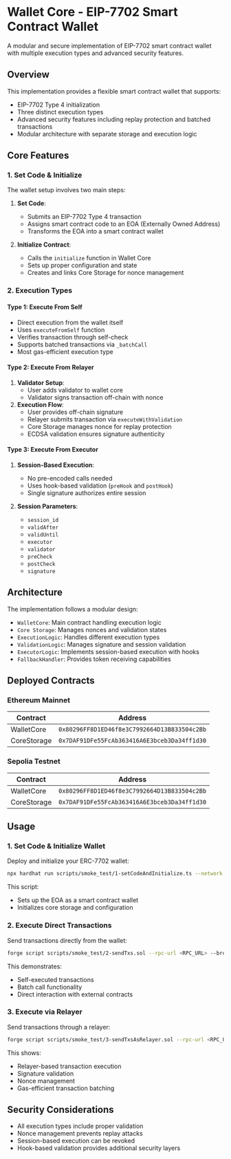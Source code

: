 # Wallet Core - EIP-7702 Smart Contract Wallet

A modular and secure implementation of EIP-7702 smart contract wallet with multiple execution types and advanced security features.

## Overview

This implementation provides a flexible smart contract wallet that supports:

- EIP-7702 Type 4 initialization
- Three distinct execution types
- Advanced security features including replay protection and batched transactions
- Modular architecture with separate storage and execution logic

## Core Features

### 1. Set Code & Initialize

The wallet setup involves two main steps:

1. **Set Code**:

   - Submits an EIP-7702 Type 4 transaction
   - Assigns smart contract code to an EOA (Externally Owned Address)
   - Transforms the EOA into a smart contract wallet

2. **Initialize Contract**:
   - Calls the `initialize` function in Wallet Core
   - Sets up proper configuration and state
   - Creates and links Core Storage for nonce management

### 2. Execution Types

#### Type 1: Execute From Self

- Direct execution from the wallet itself
- Uses `executeFromSelf` function
- Verifies transaction through self-check
- Supports batched transactions via `_batchCall`
- Most gas-efficient execution type

#### Type 2: Execute From Relayer

1. **Validator Setup**:
   - User adds validator to wallet core
   - Validator signs transaction off-chain with nonce
2. **Execution Flow**:
   - User provides off-chain signature
   - Relayer submits transaction via `executeWithValidation`
   - Core Storage manages nonce for replay protection
   - ECDSA validation ensures signature authenticity

#### Type 3: Execute From Executor

1. **Session-Based Execution**:

   - No pre-encoded calls needed
   - Uses hook-based validation (`preHook` and `postHook`)
   - Single signature authorizes entire session

2. **Session Parameters**:
   - `session_id`
   - `validAfter`
   - `validUntil`
   - `executor`
   - `validator`
   - `preCheck`
   - `postCheck`
   - `signature`

## Architecture

The implementation follows a modular design:

- `WalletCore`: Main contract handling execution logic
- `Core Storage`: Manages nonces and validation states
- `ExecutionLogic`: Handles different execution types
- `ValidationLogic`: Manages signature and session validation
- `ExecutorLogic`: Implements session-based execution with hooks
- `FallbackHandler`: Provides token receiving capabilities

## Deployed Contracts

### Ethereum Mainnet

| Contract    | Address                                      |
| ----------- | -------------------------------------------- |
| WalletCore  | `0x80296FF8D1ED46f8e3C7992664D13B833504c2Bb` |
| CoreStorage | `0x7DAF91DFe55FcAb363416A6E3bceb3Da34ff1d30` |

### Sepolia Testnet

| Contract    | Address                                      |
| ----------- | -------------------------------------------- |
| WalletCore  | `0x80296FF8D1ED46f8e3C7992664D13B833504c2Bb` |
| CoreStorage | `0x7DAF91DFe55FcAb363416A6E3bceb3Da34ff1d30` |

## Usage

### 1. Set Code & Initialize Wallet

Deploy and initialize your ERC-7702 wallet:

```bash
npx hardhat run scripts/smoke_test/1-setCodeAndInitialize.ts --network <NETWORK>
```

This script:

- Sets up the EOA as a smart contract wallet
- Initializes core storage and configuration

### 2. Execute Direct Transactions

Send transactions directly from the wallet:

```bash
forge script scripts/smoke_test/2-sendTxs.sol --rpc-url <RPC_URL> --broadcast
```

This demonstrates:

- Self-executed transactions
- Batch call functionality
- Direct interaction with external contracts

### 3. Execute via Relayer

Send transactions through a relayer:

```bash
forge script scripts/smoke_test/3-sendTxsAsRelayer.sol --rpc-url <RPC_URL> --broadcast
```

This shows:

- Relayer-based transaction execution
- Signature validation
- Nonce management
- Gas-efficient transaction batching

## Security Considerations

- All execution types include proper validation
- Nonce management prevents replay attacks
- Session-based execution can be revoked
- Hook-based validation provides additional security layers
